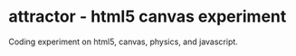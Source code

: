 
# attractor - html5 canvas experiment
Coding experiment on html5, canvas, physics, and javascript.

